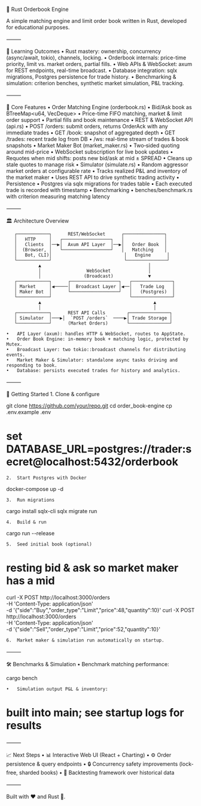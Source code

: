 🦀 Rust Orderbook Engine

A simple matching engine and limit order book written in Rust, developed for educational purposes.

⸻

🎯 Learning Outcomes
	•	Rust mastery: ownership, concurrency (async/await, tokio), channels, locking.
	•	Orderbook internals: price-time priority, limit vs. market orders, partial fills.
	•	Web APIs & WebSocket: axum for REST endpoints, real-time broadcast.
	•	Database integration: sqlx migrations, Postgres persistence for trade history.
	•	Benchmarking & simulation: criterion benches, synthetic market simulation, P&L tracking.

⸻

🧱 Core Features
	•	Order Matching Engine (orderbook.rs)
	•	Bid/Ask book as BTreeMap<u64, VecDeque<Order>>
	•	Price-time FIFO matching, market & limit order support
	•	Partial fills and book maintenance
	•	REST & WebSocket API (api.rs)
	•	POST /orders: submit orders, returns OrderAck with any immediate trades
	•	GET /book: snapshot of aggregated depth
	•	GET /trades: recent trade log from DB
	•	/ws: real-time stream of trades & book snapshots
	•	Market Maker Bot (market_maker.rs)
	•	Two‐sided quoting around mid-price
	•	WebSocket subscription for live book updates
	•	Requotes when mid shifts: posts new bid/ask at mid ± SPREAD
	•	Cleans up stale quotes to manage risk
	•	Simulator (simulate.rs)
	•	Random aggressor market orders at configurable rate
	•	Tracks realized P&L and inventory of the market maker
	•	Uses REST API to drive synthetic trading activity
	•	Persistence
	•	Postgres via sqlx migrations for trades table
	•	Each executed trade is recorded with timestamp
	•	Benchmarking
	•	benches/benchmark.rs with criterion measuring matching latency

⸻

🏛 Architecture Overview

       ┌────────────┐      REST/WebSocket      ┌───────────────┐
       │   HTTP     │   ┌──────────────────┐   │               │
       │   Clients  │──▶│  Axum API Layer  │──▶│   Order Book  │
       │  (Browser, │   └──────────────────┘   │   Matching    │
       │   Bot, CLI)│                           │   Engine      │
       └────────────┘                           └───────────────┘
                ▲                                        │
                │                 WebSocket              │
                │                (Broadcast)             ▼
       ┌────────────┐      ┌──────────────────┐   ┌───────────────┐
       │ Market     │◀─────│  Broadcast Layer │◀──│   Trade Log   │
       │ Maker Bot  │      └──────────────────┘   │   (Postgres)  │
       └────────────┘                             └───────────────┘
                ▲                                          ▲
                │                                          │
       ┌────────────┐      REST API Calls        ┌───────────────┐
       │ Simulator  │───▶│  `POST /orders`  ────▶│ Trade Storage │
       └────────────┘      (Market Orders)       └───────────────┘

	•	API Layer (axum): handles HTTP & WebSocket, routes to AppState.
	•	Order Book Engine: in-memory book + matching logic, protected by Mutex.
	•	Broadcast Layer: two tokio::broadcast channels for distributing events.
	•	Market Maker & Simulator: standalone async tasks driving and responding to book.
	•	Database: persists executed trades for history and analytics.

⸻

🚀 Getting Started
	1.	Clone & configure

git clone https://github.com/your/repo.git
cd order_book-engine
cp .env.example .env
# set DATABASE_URL=postgres://trader:secret@localhost:5432/orderbook


	2.	Start Postgres with Docker

docker-compose up -d


	3.	Run migrations

cargo install sqlx-cli
sqlx migrate run


	4.	Build & run

cargo run --release


	5.	Seed initial book (optional)

# resting bid & ask so market maker has a mid
curl -X POST http://localhost:3000/orders \
  -H 'Content-Type: application/json' \
  -d '{"side":"Buy","order_type":"Limit","price":48,"quantity":10}'
curl -X POST http://localhost:3000/orders \
  -H 'Content-Type: application/json' \
  -d '{"side":"Sell","order_type":"Limit","price":52,"quantity":10}'


	6.	Market maker & simulation run automatically on startup.

⸻

🛠 Benchmarks & Simulation
	•	Benchmark matching performance:

cargo bench


	•	Simulation output P&L & inventory:

# built into main; see startup logs for results



⸻

📈 Next Steps
	•	📊 Interactive Web UI (React + Charting)
	•	⚙️ Order persistence & query endpoints
	•	🔒 Concurrency safety improvements (lock-free, sharded books)
	•	🔄 Backtesting framework over historical data

⸻

Built with ❤️ and Rust 🦀.